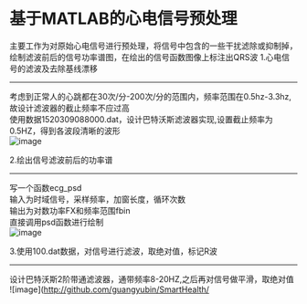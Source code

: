 基于MATLAB的心电信号预处理
====
主要工作为对原始心电信号进行预处理，将信号中包含的一些干扰滤除或抑制掉，绘制滤波前后的信号功率谱图，在绘出的信号函数图像上标注出QRS波
1.心电信号的滤波及去除基线漂移
_______
考虑到正常人的心跳都在30次/分-200次/分的范围内，频率范围在0.5hz-3.3hz,故设计滤波器的截止频率不应过高  <br>
使用数据1520309088000.dat，设计巴特沃斯滤波器实现,设置截止频率为0.5HZ，得到各波段清晰的波形<br>
![image](http://github.com/guangyubin/SmartHealth/2018/students/S201815034/images/心电信号滤波去漂移.png)

2.绘出信号滤波前后的功率谱
_______
写一个函数ecg_psd<br>
输入为时域信号，采样频率，加窗长度，循环次数<br>
输出为对数功率FX和频率范围fbin<br>
直接调用psd函数进行绘制<br>
![image](http://github.com/guangyubin/SmartHealth/2018/students/S201815034/images/滤波前后的信号功率谱.png)

3.使用100.dat数据，对信号进行滤波，取绝对值，标记R波
________
设计巴特沃斯2阶带通滤波器，通带频率8-20HZ,之后再对信号做平滑，取绝对值<br>
![image](http://github.com/guangyubin/SmartHealth/
